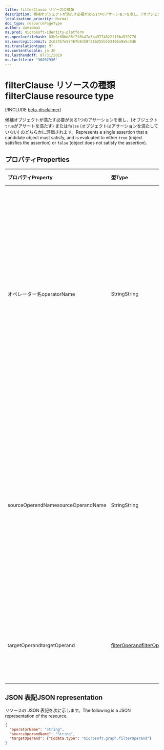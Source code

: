 ```yaml
---
title: filterClause リソースの種類
description: 候補オブジェクトが満たす必要がある1つのアサーションを表し、(オブジェクト`true`がアサートを満たす) または`false` (オブジェクトはアサーションを満たしていない) のどちらかに評価されます。
localization_priority: Normal
doc_type: resourcePageType
author: davidmu1
ms.prod: microsoft-identity-platform
ms.openlocfilehash: 83b9c68bd86f716b47a3ba3774022ff3ba520770
ms.sourcegitcommit: 2c62457e57467b8d50f21b255b553106a9a5d8d6
ms.translationtype: MT
ms.contentlocale: ja-JP
ms.lasthandoff: 07/31/2019
ms.locfileid: "36007936"
---
```

# <a name="filterclause-resource-type"></a><span data-ttu-id="2674e-103">filterClause リソースの種類</span><span class="sxs-lookup"><span data-stu-id="2674e-103">filterClause resource type</span></span>

[!INCLUDE [beta-disclaimer](../../includes/beta-disclaimer.md)]

<span data-ttu-id="2674e-104">候補オブジェクトが満たす必要がある1つのアサーションを表し、(オブジェクト`true`がアサートを満たす) または`false` (オブジェクトはアサーションを満たしていない) のどちらかに評価されます。</span><span class="sxs-lookup"><span data-stu-id="2674e-104">Represents a single assertion that a candidate object must satisfy, and is evaluated to either `true` (object satisfies the assertion) or `false` (object does not satisfy the assertion).</span></span>

## <a name="properties"></a><span data-ttu-id="2674e-105">プロパティ</span><span class="sxs-lookup"><span data-stu-id="2674e-105">Properties</span></span>
| <span data-ttu-id="2674e-106">プロパティ</span><span class="sxs-lookup"><span data-stu-id="2674e-106">Property</span></span>     | <span data-ttu-id="2674e-107">型</span><span class="sxs-lookup"><span data-stu-id="2674e-107">Type</span></span>   |<span data-ttu-id="2674e-108">説明</span><span class="sxs-lookup"><span data-stu-id="2674e-108">Description</span></span>|
|:---------------|:--------|:----------|
|<span data-ttu-id="2674e-109">オペレーター名</span><span class="sxs-lookup"><span data-stu-id="2674e-109">operatorName</span></span>|<span data-ttu-id="2674e-110">String</span><span class="sxs-lookup"><span data-stu-id="2674e-110">String</span></span>|<span data-ttu-id="2674e-111">ソースとターゲットのオペランドに適用される演算子の名前です。</span><span class="sxs-lookup"><span data-stu-id="2674e-111">Name of the operator to be applied to the source and target operands.</span></span> <span data-ttu-id="2674e-112">サポートされている演算子のいずれかである必要があります。</span><span class="sxs-lookup"><span data-stu-id="2674e-112">Must be one of the supported operators.</span></span> <span data-ttu-id="2674e-113">サポートされている演算子を検出できます。</span><span class="sxs-lookup"><span data-stu-id="2674e-113">Supported operators can be discovered.</span></span>|
|<span data-ttu-id="2674e-114">sourceOperandName</span><span class="sxs-lookup"><span data-stu-id="2674e-114">sourceOperandName</span></span>|<span data-ttu-id="2674e-115">String</span><span class="sxs-lookup"><span data-stu-id="2674e-115">String</span></span>|<span data-ttu-id="2674e-116">Source オペランドの名前 (テストされているオペランド)。</span><span class="sxs-lookup"><span data-stu-id="2674e-116">Name of source operand (the operand being tested).</span></span> <span data-ttu-id="2674e-117">ソースのオペランド名は、ソースオブジェクトの属性名のいずれかと一致している必要があります。</span><span class="sxs-lookup"><span data-stu-id="2674e-117">The source operand name must match one of the attribute names on the source object.</span></span>|
|<span data-ttu-id="2674e-118">targetOperand</span><span class="sxs-lookup"><span data-stu-id="2674e-118">targetOperand</span></span>|[<span data-ttu-id="2674e-119">filterOperand</span><span class="sxs-lookup"><span data-stu-id="2674e-119">filterOperand</span></span>](synchronization-filteroperand.md)|<span data-ttu-id="2674e-120">Source オペランドのテスト対象となる値を指定します。</span><span class="sxs-lookup"><span data-stu-id="2674e-120">Values that the source operand will be tested against.</span></span>|

## <a name="json-representation"></a><span data-ttu-id="2674e-121">JSON 表記</span><span class="sxs-lookup"><span data-stu-id="2674e-121">JSON representation</span></span>

<span data-ttu-id="2674e-122">リソースの JSON 表記を次に示します。</span><span class="sxs-lookup"><span data-stu-id="2674e-122">The following is a JSON representation of the resource.</span></span>

<!-- {
  "blockType": "resource",
  "optionalProperties": [

  ],
  "@odata.type": "microsoft.graph.filterClause"
}-->

```json
{
  "operatorName": "String",
  "sourceOperandName": "String",
  "targetOperand": {"@odata.type": "microsoft.graph.filterOperand"}
}

```

<!-- uuid: 8fcb5dbc-d5aa-4681-8e31-b001d5168d79
2015-10-25 14:57:30 UTC -->
<!--
{
  "type": "#page.annotation",
  "description": "filterClause resource",
  "keywords": "",
  "section": "documentation",
  "tocPath": "",
  "suppressions": []
}
-->
